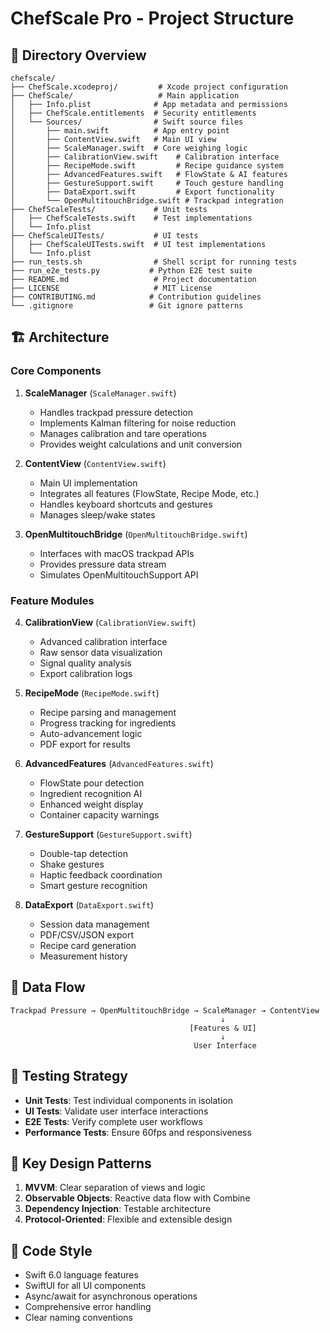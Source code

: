 # ChefScale Pro - Project Structure

## 📁 Directory Overview

```
chefscale/
├── ChefScale.xcodeproj/         # Xcode project configuration
├── ChefScale/                   # Main application
│   ├── Info.plist              # App metadata and permissions
│   ├── ChefScale.entitlements  # Security entitlements
│   └── Sources/                # Swift source files
│       ├── main.swift          # App entry point
│       ├── ContentView.swift   # Main UI view
│       ├── ScaleManager.swift  # Core weighing logic
│       ├── CalibrationView.swift    # Calibration interface
│       ├── RecipeMode.swift         # Recipe guidance system
│       ├── AdvancedFeatures.swift   # FlowState & AI features
│       ├── GestureSupport.swift     # Touch gesture handling
│       ├── DataExport.swift         # Export functionality
│       └── OpenMultitouchBridge.swift # Trackpad integration
├── ChefScaleTests/             # Unit tests
│   ├── ChefScaleTests.swift    # Test implementations
│   └── Info.plist
├── ChefScaleUITests/           # UI tests
│   ├── ChefScaleUITests.swift  # UI test implementations
│   └── Info.plist
├── run_tests.sh                # Shell script for running tests
├── run_e2e_tests.py           # Python E2E test suite
├── README.md                   # Project documentation
├── LICENSE                     # MIT License
├── CONTRIBUTING.md            # Contribution guidelines
└── .gitignore                 # Git ignore patterns
```

## 🏗 Architecture

### Core Components

1. **ScaleManager** (`ScaleManager.swift`)
   - Handles trackpad pressure detection
   - Implements Kalman filtering for noise reduction
   - Manages calibration and tare operations
   - Provides weight calculations and unit conversion

2. **ContentView** (`ContentView.swift`)
   - Main UI implementation
   - Integrates all features (FlowState, Recipe Mode, etc.)
   - Handles keyboard shortcuts and gestures
   - Manages sleep/wake states

3. **OpenMultitouchBridge** (`OpenMultitouchBridge.swift`)
   - Interfaces with macOS trackpad APIs
   - Provides pressure data stream
   - Simulates OpenMultitouchSupport API

### Feature Modules

4. **CalibrationView** (`CalibrationView.swift`)
   - Advanced calibration interface
   - Raw sensor data visualization
   - Signal quality analysis
   - Export calibration logs

5. **RecipeMode** (`RecipeMode.swift`)
   - Recipe parsing and management
   - Progress tracking for ingredients
   - Auto-advancement logic
   - PDF export for results

6. **AdvancedFeatures** (`AdvancedFeatures.swift`)
   - FlowState pour detection
   - Ingredient recognition AI
   - Enhanced weight display
   - Container capacity warnings

7. **GestureSupport** (`GestureSupport.swift`)
   - Double-tap detection
   - Shake gestures
   - Haptic feedback coordination
   - Smart gesture recognition

8. **DataExport** (`DataExport.swift`)
   - Session data management
   - PDF/CSV/JSON export
   - Recipe card generation
   - Measurement history

## 🔄 Data Flow

```
Trackpad Pressure → OpenMultitouchBridge → ScaleManager → ContentView
                                               ↓
                                        [Features & UI]
                                               ↓
                                         User Interface
```

## 🧪 Testing Strategy

- **Unit Tests**: Test individual components in isolation
- **UI Tests**: Validate user interface interactions
- **E2E Tests**: Verify complete user workflows
- **Performance Tests**: Ensure 60fps and responsiveness

## 🔑 Key Design Patterns

1. **MVVM**: Clear separation of views and logic
2. **Observable Objects**: Reactive data flow with Combine
3. **Dependency Injection**: Testable architecture
4. **Protocol-Oriented**: Flexible and extensible design

## 📝 Code Style

- Swift 6.0 language features
- SwiftUI for all UI components
- Async/await for asynchronous operations
- Comprehensive error handling
- Clear naming conventions 